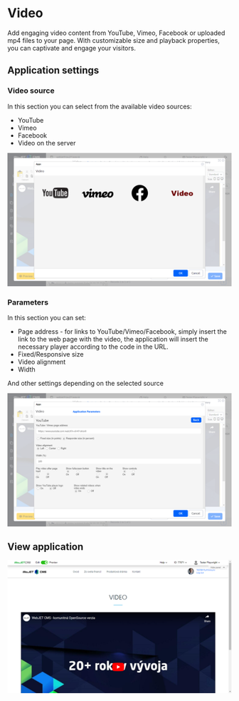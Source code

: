 # Video

Add engaging video content from YouTube, Vimeo, Facebook or uploaded mp4 files to your page. With customizable size and playback properties, you can captivate and engage your visitors.

## Application settings

### Video source

In this section you can select from the available video sources:
- YouTube
- Vimeo
- Facebook
- Video on the server

![](editor-source.png)

### Parameters

In this section you can set:
- Page address - for links to YouTube/Vimeo/Facebook, simply insert the link to the web page with the video, the application will insert the necessary player according to the code in the URL.
- Fixed/Responsive size
- Video alignment
- Width

And other settings depending on the selected source

![](editor-parameters.png)

## View application

![](video.png)

